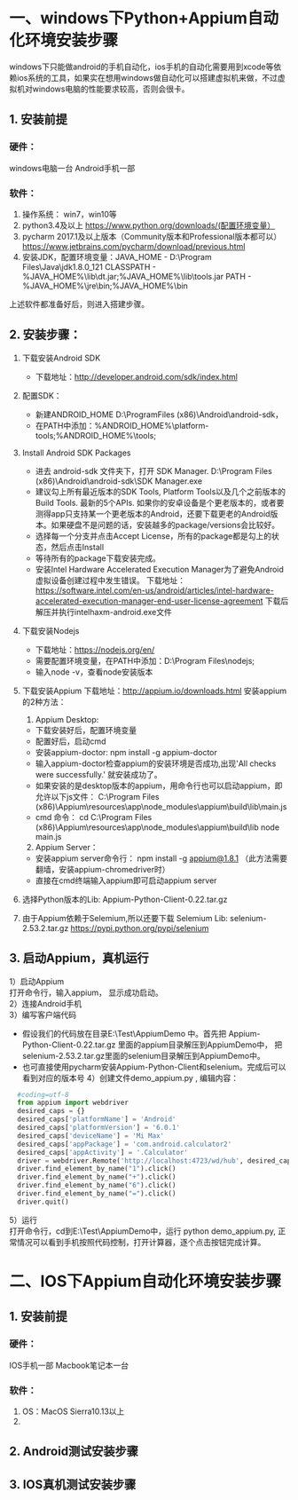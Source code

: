 # 一、windows下Python+Appium自动化环境安装步骤
  windows下只能做android的手机自动化，ios手机的自动化需要用到xcode等依赖ios系统的工具，如果实在想用windows做自动化可以搭建虚拟机来做，不过虚拟机对windows电脑的性能要求较高，否则会很卡。
  ## 1. 安装前提
  ### 硬件：
  windows电脑一台
  Android手机一部
  ### 软件：
  1. 操作系统： win7，win10等
  2. python3.4及以上 https://www.python.org/downloads/(配置环境变量）
  3. pycharm 2017.1及以上版本（Community版本和Professional版本都可以）
    https://www.jetbrains.com/pycharm/download/previous.html
  4. 安装JDK，配置环境变量：JAVA_HOME - D:\Program Files\Java\jdk1.8.0_121
    CLASSPATH - %JAVA_HOME%\lib\dt.jar;%JAVA_HOME%\lib\tools.jar
    PATH - %JAVA_HOME%\jre\bin;%JAVA_HOME%\bin
  
  上述软件都准备好后，则进入搭建步骤。
  ## 2. 安装步骤：
  1. 下载安装Android SDK
      - 下载地址：http://developer.android.com/sdk/index.html
      
  2. 配置SDK：
      - 新建ANDROID_HOME  D:\ProgramFiles (x86)\Android\android-sdk，
      - 在PATH中添加：%ANDROID_HOME%\platform-tools;%ANDROID_HOME%\tools;
      
  3. Install Android SDK Packages
      - 进去 android-sdk 文件夹下，打开 SDK Manager. D:\Program Files (x86)\Android\android-sdk\SDK Manager.exe
      - 建议勾上所有最近版本的SDK Tools, Platform Tools以及几个之前版本的Build Tools. 最新的5个APIs. 如果你的安卓设备是个更老版本的，或者要测得app只支持某一个更老版本的Android，还要下载更老的Android版本。如果硬盘不是问题的话，安装越多的package/versions会比较好。
      - 选择每一个分支并点击Accept License，所有的package都是勾上的状态，然后点击Install
      - 等待所有的package下载安装完成。
      - 安装Intel Hardware Accelerated Execution Manager为了避免Android虚拟设备创建过程中发生错误。
      下载地址：https://software.intel.com/en-us/android/articles/intel-hardware-accelerated-execution-manager-end-user-license-agreement 
      下载后解压并执行intelhaxm-android.exe文件 
      
  4. 下载安装Nodejs
      - 下载地址：https://nodejs.org/en/
      - 需要配置环境变量，在PATH中添加：D:\Program Files\nodejs;
      - 输入node -v，查看node安装版本
      
  5. 下载安装Appium
      下载地址：http://appium.io/downloads.html
      安装appium的2种方法：
      1. Appium Desktop:
      - 下载安装好后，配置环境变量
      - 配置好后，启动cmd
      - 安装appium-doctor: npm install -g appium-doctor
      - 输入appium-doctor检查appium的安装环境是否成功,出现'All checks were successfully.' 就安装成功了。
      - 如果安装的是desktop版本的appium，用命令行也可以启动appium，即允许以下js文件：
        C:\Program Files (x86)\Appium\resources\app\node_modules\appium\build\lib\main.js
      - cmd 命令：
        cd C:\Program Files (x86)\Appium\resources\app\node_modules\appium\build\lib
        node main.js
      
      2. Appium Server： 
      - 安装appium server命令行：
      npm install -g appium@1.8.1 （此方法需要翻墙，安装appium-chromedriver时）
      - 直接在cmd终端输入appium即可启动appium server
      
  6. 选择Python版本的Lib: Appium-Python-Client-0.22.tar.gz
  7. 由于Appium依赖于Selemium,所以还要下载 Selemium Lib: selenium-2.53.2.tar.gz   https://pypi.python.org/pypi/selenium
 
 ## 3. 启动Appium，真机运行
 1）启动Appium<br>
  打开命令行，输入appium， 显示成功启动。<br>
 2）连接Android手机<br>
 3）编写客户端代码<br>
  - 假设我们的代码放在目录E:\Test\AppiumDemo 中。首先把 Appium-Python-Client-0.22.tar.gz 里面的appium目录解压到AppiumDemo中， 把 selenium-2.53.2.tar.gz里面的selenium目录解压到AppiumDemo中。<br>
  - 也可直接使用pycharm安装Appium-Python-Client和selenium。完成后可以看到对应的版本号
 4）创建文件demo_appium.py , 编辑内容：<br>
```python
  #coding=utf-8
  from appium import webdriver
  desired_caps = {}
  desired_caps['platformName'] = 'Android'
  desired_caps['platformVersion'] = '6.0.1'
  desired_caps['deviceName'] = 'Mi Max'
  desired_caps['appPackage'] = 'com.android.calculator2'
  desired_caps['appActivity'] = '.Calculator'
  driver = webdriver.Remote('http://localhost:4723/wd/hub', desired_caps)
  driver.find_element_by_name("1").click()
  driver.find_element_by_name("+").click()
  driver.find_element_by_name("6").click()
  driver.find_element_by_name("=").click()
  driver.quit()
```
5）运行<br>
打开命令行，cd到E:\Test\AppiumDemo中，运行 python demo_appium.py, 正常情况可以看到手机按照代码控制，打开计算器，逐个点击按钮完成计算。<br>


# 二、IOS下Appium自动化环境安装步骤
  ## 1. 安装前提

  ### 硬件：
  IOS手机一部
  Macbook笔记本一台

  ### 软件：
  1. OS：MacOS Sierra10.13以上
  2. 

  ## 2. Android测试安装步骤

  ## 3. IOS真机测试安装步骤 
